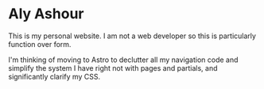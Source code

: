 # Aly Ashour
This is my personal website.
I am not a web developer so this is particularly function over form.

I'm thinking of moving to Astro to declutter all my navigation code and simplify the system I have right not with pages and partials, and significantly clarify my CSS.